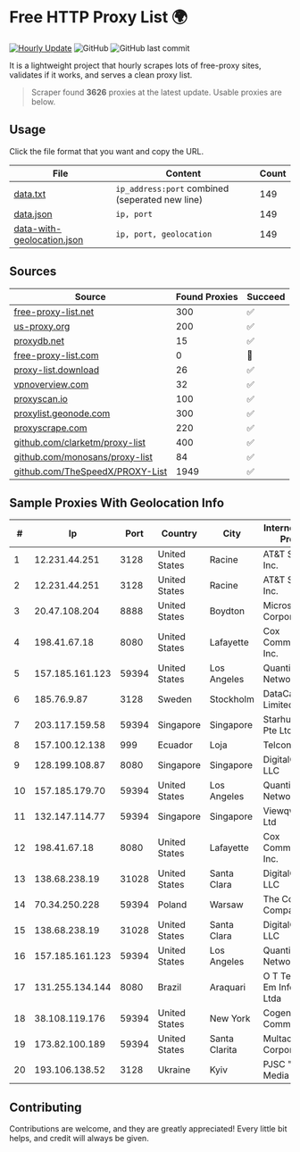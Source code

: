 
# Free HTTP Proxy List 🌍

[![Hourly Update](https://github.com/mertguvencli/http-proxy-list/actions/workflows/main.yml/badge.svg?branch=main)](https://github.com/mertguvencli/http-proxy-list/actions/workflows/main.yml)
![GitHub](https://img.shields.io/github/license/mertguvencli/http-proxy-list)
![GitHub last commit](https://img.shields.io/github/last-commit/mertguvencli/http-proxy-list)

It is a lightweight project that hourly scrapes lots of free-proxy sites, validates if it works, and serves a clean proxy list.


> Scraper found **3626** proxies at the latest update. Usable proxies are below.

## Usage

Click the file format that you want and copy the URL.


|File|Content|Count|
|----|-------|-----|
|[data.txt](https://raw.githubusercontent.com/mertguvencli/http-proxy-list/main/proxy-list/data.txt)|`ip_address:port` combined (seperated new line)|149|
|[data.json](https://raw.githubusercontent.com/mertguvencli/http-proxy-list/main/proxy-list/data.json)|`ip, port`|149|
|[data-with-geolocation.json](https://raw.githubusercontent.com/mertguvencli/http-proxy-list/main/proxy-list/data-with-geolocation.json)|`ip, port, geolocation`|149|

## Sources

|Source|Found Proxies|Succeed|
|------|-------------|-------|
|[free-proxy-list.net](https://free-proxy-list.net)|300|✅|
|[us-proxy.org](https://www.us-proxy.org)|200|✅|
|[proxydb.net](http://proxydb.net)|15|✅|
|[free-proxy-list.com](https://free-proxy-list.com/?page=&port=&type%5B%5D=http&type%5B%5D=https&up_time=0&search=Search)|0|🚫|
|[proxy-list.download](https://www.proxy-list.download/HTTP)|26|✅|
|[vpnoverview.com](https://vpnoverview.com/privacy/anonymous-browsing/free-proxy-servers)|32|✅|
|[proxyscan.io](https://www.proxyscan.io)|100|✅|
|[proxylist.geonode.com](https://proxylist.geonode.com/api/proxy-list?limit=300&page=1&sort_by=lastChecked&sort_type=desc&protocols=http,https)|300|✅|
|[proxyscrape.com](https://api.proxyscrape.com/v2/?request=displayproxies&protocol=http&timeout=10000&country=all&ssl=all&anonymity=all)|220|✅|
|[github.com/clarketm/proxy-list](https://raw.githubusercontent.com/clarketm/proxy-list/master/proxy-list-raw.txt)|400|✅|
|[github.com/monosans/proxy-list](https://raw.githubusercontent.com/monosans/proxy-list/main/proxies/http.txt)|84|✅|
|[github.com/TheSpeedX/PROXY-List](https://raw.githubusercontent.com/TheSpeedX/PROXY-List/master/http.txt)|1949|✅|


## Sample Proxies With Geolocation Info

|#|Ip|Port|Country|City|Internet Service Provider|
|-|--|----|-------|----|-------------------------|
|1|12.231.44.251|3128|United States|Racine|AT&T Services, Inc.|
|2|12.231.44.251|3128|United States|Racine|AT&T Services, Inc.|
|3|20.47.108.204|8888|United States|Boydton|Microsoft Corporation|
|4|198.41.67.18|8080|United States|Lafayette|Cox Communications Inc.|
|5|157.185.161.123|59394|United States|Los Angeles|Quantil Networks Inc|
|6|185.76.9.87|3128|Sweden|Stockholm|DataCamp Limited|
|7|203.117.159.58|59394|Singapore|Singapore|Starhub Internet Pte Ltd|
|8|157.100.12.138|999|Ecuador|Loja|Telconet S.A|
|9|128.199.108.87|8080|Singapore|Singapore|DigitalOcean, LLC|
|10|157.185.179.70|59394|United States|Los Angeles|Quantil Networks Inc|
|11|132.147.114.77|59394|Singapore|Singapore|Viewqwest Pte Ltd|
|12|198.41.67.18|8080|United States|Lafayette|Cox Communications Inc.|
|13|138.68.238.19|31028|United States|Santa Clara|DigitalOcean, LLC|
|14|70.34.250.228|59394|Poland|Warsaw|The Constant Company, LLC|
|15|138.68.238.19|31028|United States|Santa Clara|DigitalOcean, LLC|
|16|157.185.161.123|59394|United States|Los Angeles|Quantil Networks Inc|
|17|131.255.134.144|8080|Brazil|Araquari|O T Tecnologia Em InformÔtica Ltda|
|18|38.108.119.176|59394|United States|New York|Cogent Communications|
|19|173.82.100.189|59394|United States|Santa Clarita|Multacom Corporation|
|20|193.106.138.52|3128|Ukraine|Kyiv|PJSC "Industrial Media Network"|



## Contributing

Contributions are welcome, and they are greatly appreciated! Every
little bit helps, and credit will always be given.


